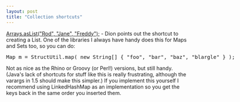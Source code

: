 ```yaml
---
layout: post
title: "Collection shortcuts"
---
```




<a href="http://www.almaer.com/blog/archives/000639.html">Arrays.asList("Rod", "Jane", "Freddy");</a> - Dion points out the shortcut to creating a List. One of the libraries I always have handy does this for Maps and Sets too, so you can do:
<pre class="sourceCode">
Map m = StructUtil.map( new String[] { "foo", "bar", "baz", "blargle" } );
</pre>
<p>Not as nice as the Rhino or Groovy (or Perl!) versions, but still handy. (Java's lack of shortcuts for stuff like this is really frustrating, although the varargs in 1.5 should make this simpler.) If you implement this yourself I recommend using LinkedHashMap as an implementation so you get the keys back in the same order you inserted them.</p>


